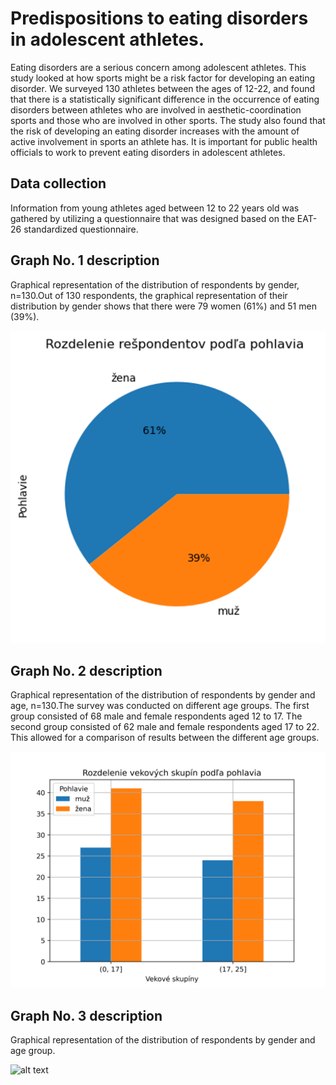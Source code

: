 # Predispositions to eating disorders in adolescent athletes.

Eating disorders are a serious concern among adolescent athletes. This study looked at how sports might be a risk factor for developing an eating disorder. We surveyed 130 athletes between the ages of 12-22, and found that there is a statistically significant difference in the occurrence of eating disorders between athletes who are involved in aesthetic-coordination sports and those who are involved in other sports. The study also found that the risk of developing an eating disorder increases with the amount of active involvement in sports an athlete has. It is important for public health officials to work to prevent eating disorders in adolescent athletes.

## Data collection

Information from young athletes aged between 12 to 22 years old was gathered by utilizing a questionnaire that was designed based on the EAT-26 standardized questionnaire.

## Graph No. 1 description

Graphical representation of the distribution of respondents by gender, n=130.Out of 130 respondents, the graphical representation of their distribution by gender shows that there were 79 women (61%) and 51 men (39%).

![alt text](https://github.com/StasyShats/predispositions_to_eating_disorders_in_adolescent-athletes/blob/main/Graphs/Rozdelenie%20respondentov%20podla%20pohlavia.png)

## Graph No. 2 description

Graphical representation of the distribution of respondents by gender and age, n=130.The survey was conducted on different age groups. The first group consisted of 68 male and female respondents aged 12 to 17. The second group consisted of 62 male and female respondents aged 17 to 22. This allowed for a comparison of results between the different age groups.

![alt text](https://github.com/StasyShats/predispositions_to_eating_disorders_in_adolescent-athletes/blob/main/Graphs/Rozdelenie%20vekových%20skup%C3%ADn%20podľa%20pohlavia.png)

## Graph No. 3 description

Graphical representation of the distribution of respondents by gender and age group.

![alt text]()
